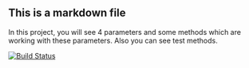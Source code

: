 ## This is a markdown file

In this project, you will see 4 parameters and some methods which are working with these parameters. Also you can see test methods. 

[![Build Status](https://travis-ci.org/eilman/myDemoApp.svg?branch=master)](https://travis-ci.org/eilman/myDemoApp)

